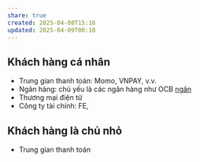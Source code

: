 ```yaml
---
share: true
created: 2025-04-08T15:16
updated: 2025-04-09T00:18
---
```

## Khách hàng cá nhân
- Trung gian thanh toán: Momo, VNPAY, v.v.
- Ngân hàng: chủ yếu là các ngân hàng như OCB [ngân](ng%C3%A2n.md)
- Thương mại điện tử
- Công ty tài chính: FE,

## Khách hàng là chủ nhỏ
- Trung gian thanh toán